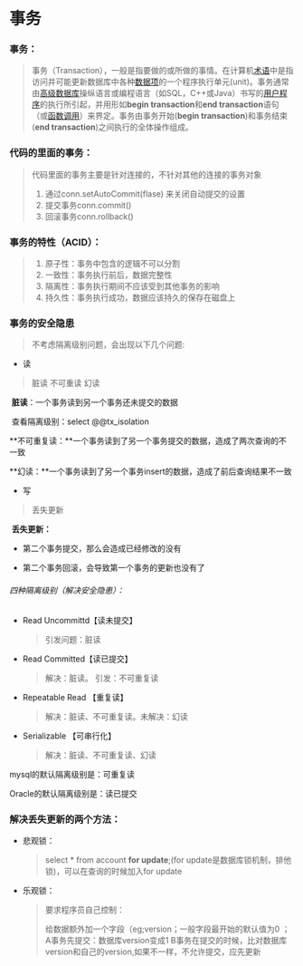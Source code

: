 # 事务

### 事务：

> 事务（Transaction），一般是指要做的或所做的事情。在计算机[术语](https://baike.baidu.com/item/%E6%9C%AF%E8%AF%AD)中是指访问并可能更新数据库中各种[数据项](https://baike.baidu.com/item/%E6%95%B0%E6%8D%AE%E9%A1%B9/3227309)的一个程序执行单元(unit)。事务通常由[高级数据库](https://baike.baidu.com/item/%E9%AB%98%E7%BA%A7%E6%95%B0%E6%8D%AE%E5%BA%93/1439366)操纵语言或编程语言（如SQL，C++或Java）书写的[用户程序](https://baike.baidu.com/item/%E7%94%A8%E6%88%B7%E7%A8%8B%E5%BA%8F/7450916)的执行所引起，并用形如**begin transaction**和**end transaction**语句（或[函数调用](https://baike.baidu.com/item/%E5%87%BD%E6%95%B0%E8%B0%83%E7%94%A8/4127405)）来界定。事务由事务开始(**begin transaction**)和事务结束(**end transaction**)之间执行的全体操作组成。

### 代码的里面的事务：

> 代码里面的事务主要是针对连接的，不针对其他的连接的事务对象
>
> 1. 通过conn.setAutoCommit(flase) 来关闭自动提交的设置
> 2. 提交事务conn.commit()
> 3. 回滚事务conn.rollback()

### 事务的特性（ACID）：

> 1. 原子性：事务中包含的逻辑不可以分割
> 2. 一致性：事务执行前后，数据完整性
> 3. 隔离性：事务执行期间不应该受到其他事务的影响
> 4. 持久性：事务执行成功，数据应该持久的保存在磁盘上

### 事务的安全隐患

> 不考虑隔离级别问题，会出现以下几个问题:

* 读

> 脏读  不可重读  幻读

​	**脏读**：一个事务读到另一个事务还未提交的数据

​	查看隔离级别：select  @@tx_isolation

​	**不可重复读：**一个事务读到了另一个事务提交的数据，造成了两次查询的不一致

​	**幻读：**一个事务读到了另一个事务insert的数据，造成了前后查询结果不一致

*  写

> 丢失更新

​	**丢失更新：**

* 第二个事务提交，那么会造成已经修改的没有

 * 第二个事务回滚，会导致第一个事务的更新也没有了

###### 四种隔离级别（解决安全隐患）：

* Read  Uncommittd【读未提交】

  > 引发问题：脏读

* Read   Committed【读已提交】

  > 解决：脏读。 引发：不可重复读

* Repeatable Read 【重复读】

  > 解决：脏读、不可重复读。未解决：幻读

* Serializable 【可串行化】

  > 解决：脏读、不可重复读、幻读

mysql的默认隔离级别是：可重复读

Oracle的默认隔离级别是：读已提交

 ### 解决丢失更新的两个方法：

* 悲观锁：

  > select * from account **for update**;(for update是数据库锁机制，排他锁)，可以在查询的时候加入for  update

* 乐观锁：

  > 要求程序员自己控制：
  >
  > 给数据额外加一个字段（eg;version；一般字段最开始的默认值为0 ；A事务先提交：数据库version变成1 B事务在提交的时候，比对数据库version和自己的version,如果不一样，不允许提交，应先更新